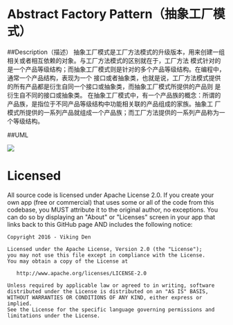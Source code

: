 Abstract Factory Pattern（抽象工厂模式）
===================

##Description（描述）
抽象工厂模式是工厂方法模式的升级版本，用来创建一组相关或者相互依赖的对象。与工厂方法模式的区别就在于，工厂方法
模式针对的是一个产品等级结构；而抽象工厂模式则是针对的多个产品等级结构。在编程中，通常一个产品结构，表现为一个
接口或者抽象类，也就是说，工厂方法模式提供的所有产品都是衍生自同一个接口或抽象类，而抽象工厂模式所提供的产品则
是衍生自不同的接口或抽象类。
在抽象工厂模式中，有一个产品族的概念：所谓的产品族，是指位于不同产品等级结构中功能相关联的产品组成的家族。抽象工
厂模式所提供的一系列产品就组成一个产品族；而工厂方法提供的一系列产品称为一个等级结构。

##UML

![](https://github.com/vikingden8/DesignPatterns-Java/blob/master/images/factory/abstract_factory.png)


Licensed
===================
All source code is licensed under Apache License 2.0. If you create your own app (free or commercial) that uses some or all of the code from this codebase, you MUST attribute it to the original author, no exceptions. You can do so by displaying an "About" or "Licenses" screen in your app that links back to this GitHub page AND includes the following notice: 

    Copyright 2016 - Viking Den

    Licensed under the Apache License, Version 2.0 (the "License");
    you may not use this file except in compliance with the License.
    You may obtain a copy of the License at

       http://www.apache.org/licenses/LICENSE-2.0

    Unless required by applicable law or agreed to in writing, software
    distributed under the License is distributed on an "AS IS" BASIS,
    WITHOUT WARRANTIES OR CONDITIONS OF ANY KIND, either express or implied.
    See the License for the specific language governing permissions and
    limitations under the License.
